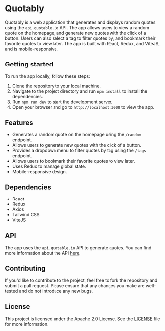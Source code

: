 # Quotably

Quotably is a web application that generates and displays random quotes using the `api.quotable.io` API. The app allows users to view a random quote on the homepage, and generate new quotes with the click of a button. Users can also select a tag to filter quotes by, and bookmark their favorite quotes to view later. The app is built with React, Redux, and ViteJS, and is mobile-responsive.

## Getting started

To run the app locally, follow these steps:

1. Clone the repository to your local machine.
2. Navigate to the project directory and run `npm install` to install the dependencies.
3. Run `npm run dev` to start the development server.
4. Open your browser and go to `http://localhost:3000` to view the app.

## Features

- Generates a random quote on the homepage using the `/random` endpoint.
- Allows users to generate new quotes with the click of a button.
- Provides a dropdown menu to filter quotes by tag using the `/tags` endpoint.
- Allows users to bookmark their favorite quotes to view later.
- Uses Redux to manage global state.
- Mobile-responsive design.

## Dependencies

- React
- Redux
- Axios
- Tailwind CSS
- ViteJS

## API

The app uses the `api.quotable.io` API to generate quotes. You can find more information about the API [here](https://github.com/lukePeavey/quotable).

## Contributing

If you'd like to contribute to the project, feel free to fork the repository and submit a pull request. Please ensure that any changes you make are well-tested and do not introduce any new bugs.

## License

This project is licensed under the Apache 2.0 License. See the [LICENSE](LICENSE) file for more information.
